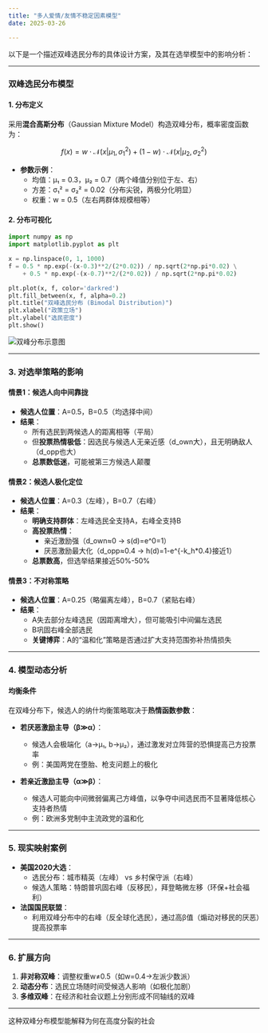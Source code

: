 ```yaml
---
title: "多人爱情/友情不稳定因素模型"
date: 2025-03-26

---
```



以下是一个描述双峰选民分布的具体设计方案，及其在选举模型中的影响分析：

---

### **双峰选民分布模型**
#### **1. 分布定义**
采用**混合高斯分布**（Gaussian Mixture Model）构造双峰分布，概率密度函数为：

$$ f(x) = w \cdot \mathcal{N}(x|\mu_1, \sigma_1^2) + (1-w) \cdot \mathcal{N}(x|\mu_2, \sigma_2^2) $$

- **参数示例**：
  - 均值：μ₁ = 0.3，μ₂ = 0.7（两个峰值分别位于左、右）
  - 方差：σ₁² = σ₂² = 0.02（分布尖锐，两极分化明显）
  - 权重：w = 0.5（左右两群体规模相等）

#### **2. 分布可视化**
```python
import numpy as np
import matplotlib.pyplot as plt

x = np.linspace(0, 1, 1000)
f = 0.5 * np.exp(-(x-0.3)**2/(2*0.02)) / np.sqrt(2*np.pi*0.02) \
    + 0.5 * np.exp(-(x-0.7)**2/(2*0.02)) / np.sqrt(2*np.pi*0.02)

plt.plot(x, f, color='darkred')
plt.fill_between(x, f, alpha=0.2)
plt.title("双峰选民分布 (Bimodal Distribution)")
plt.xlabel("政策立场")
plt.ylabel("选民密度")
plt.show()
```
![双峰分布示意图](https://via.placeholder.com/500x300?text=Bimodal+Distribution+Example)

---

### **3. 对选举策略的影响**
#### **情景1：候选人向中间靠拢**
- **候选人位置**：A=0.5，B=0.5（均选择中间）
- **结果**：
  - 所有选民到两候选人的距离相等（平局）
  - 但**投票热情极低**：因选民与候选人无亲近感（d_own大），且无明确敌人（d_opp也大）
  - **总票数低迷**，可能被第三方候选人颠覆

#### **情景2：候选人极化定位**
- **候选人位置**：A=0.3（左峰），B=0.7（右峰）
- **结果**：
  - **明确支持群体**：左峰选民全支持A，右峰全支持B
  - **高投票热情**：
    - 亲近激励强（d_own≈0 → s(d)=e^0=1）
    - 厌恶激励最大化（d_opp≈0.4 → h(d)=1-e^{-k_h*0.4}接近1）
  - **总票数高**，但选举结果接近50%-50%

#### **情景3：不对称策略**
- **候选人位置**：A=0.25（略偏离左峰），B=0.7（紧贴右峰）
- **结果**：
  - A失去部分左峰选民（因距离增大），但可能吸引中间偏左选民
  - B巩固右峰全部选民
  - **关键博弈**：A的“温和化”策略是否通过扩大支持范围弥补热情损失

---

### **4. 模型动态分析**
#### **均衡条件**
在双峰分布下，候选人的纳什均衡策略取决于**热情函数参数**：
- **若厌恶激励主导（β≫α）**：
  - 候选人会极端化（a→μ₁, b→μ₂），通过激发对立阵营的恐惧提高己方投票率
  - 例：美国两党在堕胎、枪支问题上的极化

- **若亲近激励主导（α≫β）**：
  - 候选人可能向中间微弱偏离己方峰值，以争夺中间选民而不显著降低核心支持者热情
  - 例：欧洲多党制中主流政党的温和化

---

### **5. 现实映射案例**
- **美国2020大选**：
  - 选民分布：城市精英（左峰） vs 乡村保守派（右峰）
  - 候选人策略：特朗普巩固右峰（反移民），拜登略微左移（环保+社会福利）
- **法国国民联盟**：
  - 利用双峰分布中的右峰（反全球化选民），通过高β值（煽动对移民的厌恶）提高投票率

---

### **6. 扩展方向**
1. **非对称双峰**：调整权重w≠0.5（如w=0.4→左派少数派）
2. **动态分布**：选民立场随时间受候选人影响（如极化加剧）
3. **多维双峰**：在经济和社会议题上分别形成不同轴线的双峰

---

这种双峰分布模型能解释为何在高度分裂的社会